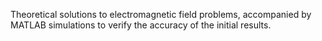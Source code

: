 Theoretical solutions to electromagnetic field problems, accompanied by MATLAB simulations to verify the accuracy of the initial results.
